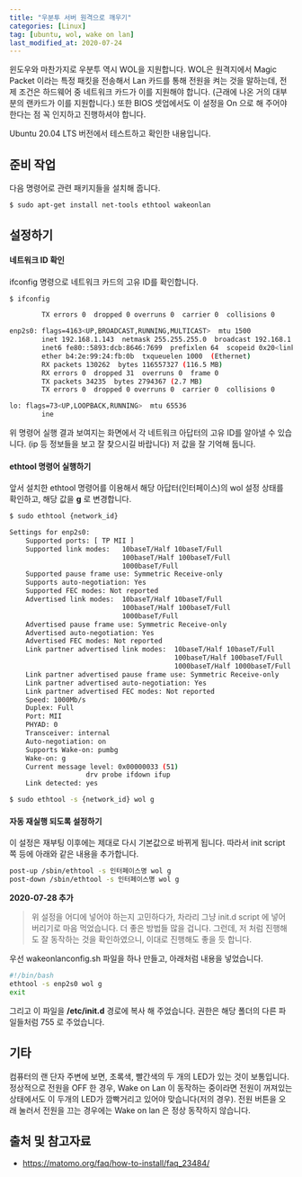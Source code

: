 ```yaml
---
title: "우분투 서버 원격으로 깨우기"
categories: [Linux]
tag: [ubuntu, wol, wake on lan]
last_modified_at: 2020-07-24
---
```

윈도우와 마찬가지로 우분투 역시 WOL을 지원합니다. WOL은 원격지에서 Magic Packet 이라는 특정 패킷을 전송해서 Lan 카드를 통해 전원을 켜는 것을 말하는데, 전제 조건은 하드웨어 중 네트워크 카드가 이를 지원해야 합니다. (근래에 나온 거의 대부분의 랜카드가 이를 지원합니다.) 또한 BIOS 셋업에서도 이 설정을 On 으로 해 주어야 한다는 점 꼭 인지하고 진행하셔야 합니다.

Ubuntu 20.04 LTS 버전에서 테스트하고 확인한 내용입니다.



## 준비 작업

다음 명령어로 관련 패키지들을 설치해 줍니다. 

```sh
$ sudo apt-get install net-tools ethtool wakeonlan
```



## 설정하기



#### 네트워크 ID 확인

ifconfig 명령으로 네트워크 카드의 고유 ID를 확인합니다.

```sh
$ ifconfig
```

```sh
        TX errors 0  dropped 0 overruns 0  carrier 0  collisions 0

enp2s0: flags=4163<UP,BROADCAST,RUNNING,MULTICAST>  mtu 1500
        inet 192.168.1.143  netmask 255.255.255.0  broadcast 192.168.1.255
        inet6 fe80::5893:dcb:8646:7699  prefixlen 64  scopeid 0x20<link>
        ether b4:2e:99:24:fb:0b  txqueuelen 1000  (Ethernet)
        RX packets 130262  bytes 116557327 (116.5 MB)
        RX errors 0  dropped 31  overruns 0  frame 0
        TX packets 34235  bytes 2794367 (2.7 MB)
        TX errors 0  dropped 0 overruns 0  carrier 0  collisions 0

lo: flags=73<UP,LOOPBACK,RUNNING>  mtu 65536
        ine
```

위 명령어 실행 결과 보여지는 화면에서 각 네트워크 아답터의 고유 ID를 알아낼 수 있습니다. (ip 등 정보들을 보고 잘 찾으시길 바랍니다) 저 값을 잘 기억해 둡니다.



#### ethtool 명령어 실행하기

앞서 설치한 ethtool 명령어를 이용해서 해당 아답터(인터페이스)의 wol 설정 상태를 확인하고, 해당 값을 **g** 로 변경합니다.

```sh
$ sudo ethtool {network_id}
```

```sh
Settings for enp2s0:
	Supported ports: [ TP MII ]
	Supported link modes:   10baseT/Half 10baseT/Full
	                        100baseT/Half 100baseT/Full
	                        1000baseT/Full
	Supported pause frame use: Symmetric Receive-only
	Supports auto-negotiation: Yes
	Supported FEC modes: Not reported
	Advertised link modes:  10baseT/Half 10baseT/Full
	                        100baseT/Half 100baseT/Full
	                        1000baseT/Full
	Advertised pause frame use: Symmetric Receive-only
	Advertised auto-negotiation: Yes
	Advertised FEC modes: Not reported
	Link partner advertised link modes:  10baseT/Half 10baseT/Full
	                                     100baseT/Half 100baseT/Full
	                                     1000baseT/Half 1000baseT/Full
	Link partner advertised pause frame use: Symmetric Receive-only
	Link partner advertised auto-negotiation: Yes
	Link partner advertised FEC modes: Not reported
	Speed: 1000Mb/s
	Duplex: Full
	Port: MII
	PHYAD: 0
	Transceiver: internal
	Auto-negotiation: on
	Supports Wake-on: pumbg
	Wake-on: g
	Current message level: 0x00000033 (51)
			       drv probe ifdown ifup
	Link detected: yes
```

```sh
$ sudo ethtool -s {network_id} wol g
```



#### 자동 재실행 되도록 설정하기

이 설정은 재부팅 이후에는 제대로 다시 기본값으로 바뀌게 됩니다. 따라서 init script 쪽 등에 아래와 같은 내용을 추가합니다.

```sh
post-up /sbin/ethtool -s 인터페이스명 wol g
post-down /sbin/ethtool -s 인터페이스명 wol g
```

**2020-07-28 추가**

> 위 설정을 어디에 넣어야 하는지 고민하다가, 차라리 그냥 init.d script 에 넣어버리기로 마음 먹었습니다. 더 좋은 방법들 많을 겁니다. 그런데, 저 처럼 진행해도 잘 동작하는 것을 확인하였으니, 이대로 진행해도 좋을 듯 합니다.

우선 wakeonlanconfig.sh 파일을 하나 만들고, 아래처럼 내용을 넣었습니다. 

```sh
#!/bin/bash
ethtool -s enp2s0 wol g
exit
```

그리고 이 파일을 **/etc/init.d** 경로에 복사 해 주었습니다. 권한은 해당 폴더의 다른 파일들처럼 755 로 주었습니다. 



## 기타

컴퓨터의 랜 단자 주변에 보면, 초록색, 빨간색의 두 개의 LED가 있는 것이 보통입니다. 정상적으로 전원을 OFF 한 경우, Wake on Lan 이 동작하는 중이라면 전원이 꺼져있는 상태에서도 이 두개의 LED가 깜빡거리고 있어야 맞습니다(저의 경우). 전원 버튼을 오래 눌러서 전원을 끄는 경우에는 Wake on lan 은 정상 동작하지 않습니다. 



## 출처 및 참고자료

- <https://matomo.org/faq/how-to-install/faq_23484/>